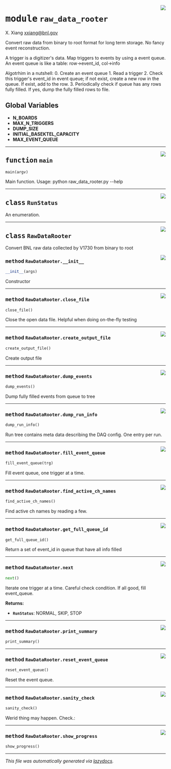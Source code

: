 <!-- markdownlint-disable -->

<a href="../../src/raw_data_rooter.py#L0"><img align="right" style="float:right;" src="https://img.shields.io/badge/-source-cccccc?style=flat-square"></a>

# <kbd>module</kbd> `raw_data_rooter`
X. Xiang <xxiang@bnl.gov> 

Convert raw data from binary to root format for long term storage. No fancy event reconstruction. 

A trigger is a digitizer's data. Map triggers to events by using a event queue. An event queue is like a table: row->event_id, col->info 

Algotrhim in a nutshell: 0. Create an event queue 1. Read a trigger 2. Check this trigger's event_id in event queue; if not exist, create a new row in the queue. If exist, add to the row. 3. Periodically check if queue has any rows fully filled. If yes, dump the fully filled rows to file. 

**Global Variables**
---------------
- **N_BOARDS**
- **MAX_N_TRIGGERS**
- **DUMP_SIZE**
- **INITIAL_BASEKTEL_CAPACITY**
- **MAX_EVENT_QUEUE**

---

<a href="../../src/raw_data_rooter.py#L294"><img align="right" style="float:right;" src="https://img.shields.io/badge/-source-cccccc?style=flat-square"></a>

## <kbd>function</kbd> `main`

```python
main(argv)
```

Main function. Usage: python raw_data_rooter.py --help 


---

<a href="../../src/raw_data_rooter.py#L46"><img align="right" style="float:right;" src="https://img.shields.io/badge/-source-cccccc?style=flat-square"></a>

## <kbd>class</kbd> `RunStatus`
An enumeration. 





---

<a href="../../src/raw_data_rooter.py#L51"><img align="right" style="float:right;" src="https://img.shields.io/badge/-source-cccccc?style=flat-square"></a>

## <kbd>class</kbd> `RawDataRooter`
Convert BNL raw data collected by V1730 from binary to root 

<a href="../../src/raw_data_rooter.py#L55"><img align="right" style="float:right;" src="https://img.shields.io/badge/-source-cccccc?style=flat-square"></a>

### <kbd>method</kbd> `RawDataRooter.__init__`

```python
__init__(args)
```

Constructor 




---

<a href="../../src/raw_data_rooter.py#L272"><img align="right" style="float:right;" src="https://img.shields.io/badge/-source-cccccc?style=flat-square"></a>

### <kbd>method</kbd> `RawDataRooter.close_file`

```python
close_file()
```

Close the open data file. Helpful when doing on-the-fly testing 

---

<a href="../../src/raw_data_rooter.py#L145"><img align="right" style="float:right;" src="https://img.shields.io/badge/-source-cccccc?style=flat-square"></a>

### <kbd>method</kbd> `RawDataRooter.create_output_file`

```python
create_output_file()
```

Create output file 

---

<a href="../../src/raw_data_rooter.py#L215"><img align="right" style="float:right;" src="https://img.shields.io/badge/-source-cccccc?style=flat-square"></a>

### <kbd>method</kbd> `RawDataRooter.dump_events`

```python
dump_events()
```

Dump fully filled events from queue to tree 

---

<a href="../../src/raw_data_rooter.py#L246"><img align="right" style="float:right;" src="https://img.shields.io/badge/-source-cccccc?style=flat-square"></a>

### <kbd>method</kbd> `RawDataRooter.dump_run_info`

```python
dump_run_info()
```

Run tree contains meta data describing the DAQ config. One entry per run. 

---

<a href="../../src/raw_data_rooter.py#L181"><img align="right" style="float:right;" src="https://img.shields.io/badge/-source-cccccc?style=flat-square"></a>

### <kbd>method</kbd> `RawDataRooter.fill_event_queue`

```python
fill_event_queue(trg)
```

Fill event queue, one trigger at a time. 

---

<a href="../../src/raw_data_rooter.py#L97"><img align="right" style="float:right;" src="https://img.shields.io/badge/-source-cccccc?style=flat-square"></a>

### <kbd>method</kbd> `RawDataRooter.find_active_ch_names`

```python
find_active_ch_names()
```

Find active ch names by reading a few. 

---

<a href="../../src/raw_data_rooter.py#L203"><img align="right" style="float:right;" src="https://img.shields.io/badge/-source-cccccc?style=flat-square"></a>

### <kbd>method</kbd> `RawDataRooter.get_full_queue_id`

```python
get_full_queue_id()
```

Return a set of event_id in queue that have all info filled 

---

<a href="../../src/raw_data_rooter.py#L115"><img align="right" style="float:right;" src="https://img.shields.io/badge/-source-cccccc?style=flat-square"></a>

### <kbd>method</kbd> `RawDataRooter.next`

```python
next()
```

Iterate one trigger at a time. Careful check condition. If all good, fill event_queue. 



**Returns:**
 
 - <b>`RunStatus`</b>:  NORMAL, SKIP, STOP 

---

<a href="../../src/raw_data_rooter.py#L279"><img align="right" style="float:right;" src="https://img.shields.io/badge/-source-cccccc?style=flat-square"></a>

### <kbd>method</kbd> `RawDataRooter.print_summary`

```python
print_summary()
```





---

<a href="../../src/raw_data_rooter.py#L174"><img align="right" style="float:right;" src="https://img.shields.io/badge/-source-cccccc?style=flat-square"></a>

### <kbd>method</kbd> `RawDataRooter.reset_event_queue`

```python
reset_event_queue()
```

Reset the event queue. 

---

<a href="../../src/raw_data_rooter.py#L80"><img align="right" style="float:right;" src="https://img.shields.io/badge/-source-cccccc?style=flat-square"></a>

### <kbd>method</kbd> `RawDataRooter.sanity_check`

```python
sanity_check()
```

Werid thing may happen. Check.: 

---

<a href="../../src/raw_data_rooter.py#L288"><img align="right" style="float:right;" src="https://img.shields.io/badge/-source-cccccc?style=flat-square"></a>

### <kbd>method</kbd> `RawDataRooter.show_progress`

```python
show_progress()
```








---

_This file was automatically generated via [lazydocs](https://github.com/ml-tooling/lazydocs)._
